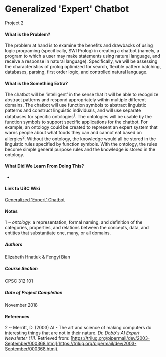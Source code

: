 # Generalized 'Expert' Chatbot
Project 2 

#### What is the Problem?
The problem at hand is to examine the benefits and drawbacks of using logic programing (specifically, SWI Prolog) in creating a chatbot (namely, a program to which a user may make statements using natural language, and receive a response in natural language). Specifically,  we will be assessing the characteristics of prolog optimized for search, flexible pattern batching, databases, parsing, first order logic, and controlled natural language.

#### What is the Something Extra?
The chatbot will be ‘intelligent’ in the sense that it will be able to recognize abstract patterns and respond appropriately within multiple different domains. The chatbot will use function symbols to abstract linguistic patterns and construct linguistic individuals, and will use separate databases for specific ontologies<sup>[1](#Notes)</sup>. The ontologies will be usable by the function symbols to support specific applications for the chatbot. For example, an ontology could be created to represent an expert system that warns people about what foods they can and cannot eat based on allergies<sup>[2](#References)</sup>.  Without the ontology, the knowledge would all be stored in the linguistic rules specified by function symbols. With the ontology, the rules become simple general purpose rules and the knowledge is stored in the ontology.

#### What Did We Learn From Doing This?
-

#### Link to UBC Wiki
[Generalized 'Expert' Chatbot](https://wiki.ubc.ca/Generalized_%27Expert%27_Chatbot_CPSC312)

#### Notes
1 ~ *ontology*:  a representation, formal naming, and definition of the categories, properties, and relations between the concepts, data, and entities that substantiate one, many, or all domains.

##### Authors
Elizabeth Hnatiuk & Fengyi Bian

##### Course Section
CPSC 312 101

##### Date of Project Completion
November 2018

#### References
2 ~ Merritt, D. (2003) AI - The art and science of making computers do interesting things that are not in their nature. *Dr. Dobb's AI Expert Newsletter (11)*. Retrieved from: [https://trilug.org/pipermail/dev/2003-September/000368.html](https://trilug.org/pipermail/dev/2003-September/000368.html).
